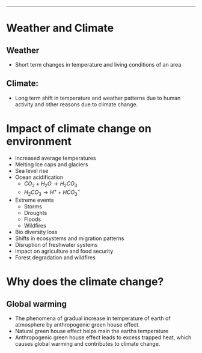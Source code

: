 ___
# Weather and Climate

## Weather
- Short term changes in temperature and living conditions of an area

## Climate:
- Long term shift in temperature and weather patterns due to human activity and other reasons due to climate change.

# Impact of climate change on environment

-  Increased average temperatures
- Melting Ice caps and glaciers
- Sea level rise
- Ocean acidification
	- $CO_2+H_2O \rightarrow H_2CO_3$ 
	- $H_2CO_3 \rightarrow H^+ + HCO_3^-$ 
- Extreme events
	- Storms
	- Droughts
	- Floods
	- Wildfires
- Bio diversity loss
- Shifts in ecosystems and migration patterns
- Disruption of freshwater systems
- impact on agriculture and food security
- Forest degradation and wildfires

# Why does the climate change?

## Global warming
- The phenomena of gradual increase in temperature of earth of atmosphere by anthropogenic green house effect.
- Natural green house effect helps main the earths temperature
- Anthropogenic green house effect leads to excess trapped heat, which causes global warming and contributes to climate change.